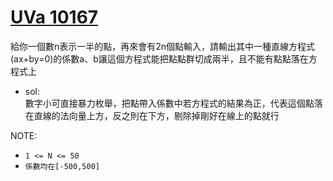 # [UVa 10167](https://vjudge.net/problem/UVA-10167)  

給你一個數n表示一半的點，再來會有2n個點輸入，請輸出其中一種直線方程式(ax+by=0)的係數a、b讓這個方程式能把點點群切成兩半，且不能有點點落在方程式上  

* sol:  
  數字小可直接暴力枚舉，把點帶入係數中若方程式的結果為正，代表這個點落在直線的法向量上方，反之則在下方，剔除掉剛好在線上的點就行  
  
NOTE:  
  * `1 <= N <= 50`
  * `係數均在[-500,500]`
